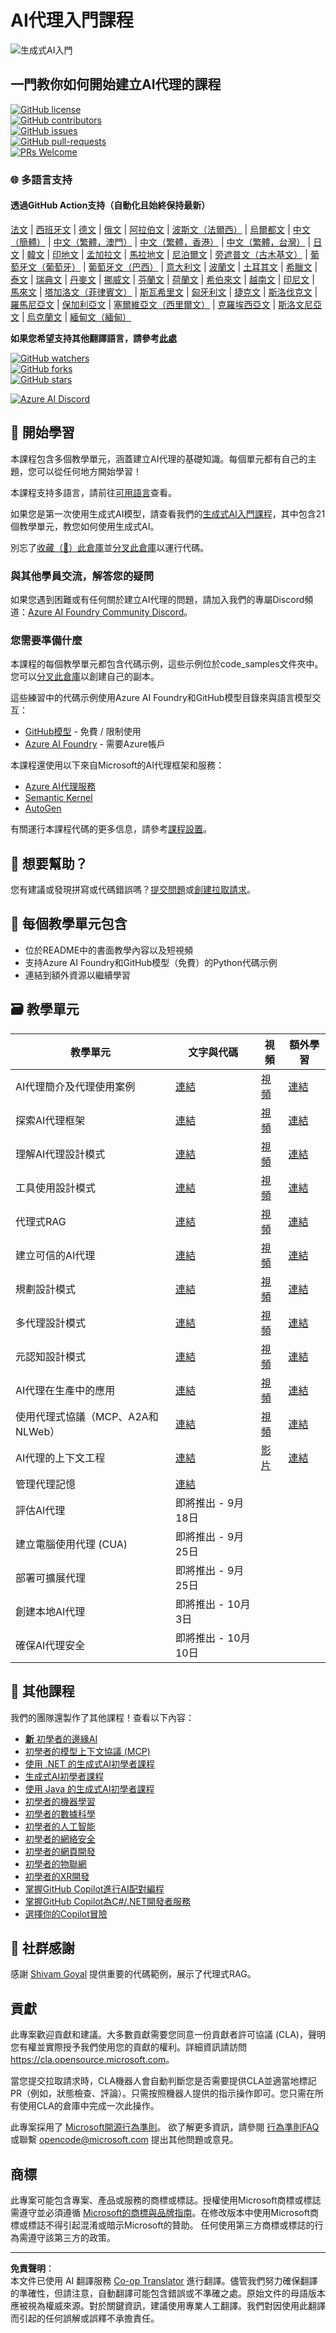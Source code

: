 <!--
CO_OP_TRANSLATOR_METADATA:
{
  "original_hash": "0c6a7a65974383f8467bb6adf3d34bc5",
  "translation_date": "2025-09-29T20:52:43+00:00",
  "source_file": "README.md",
  "language_code": "mo"
}
-->
# AI代理入門課程

![生成式AI入門](../../translated_images/repo-thumbnailv2.06f4a48036fde647f6ba4eb19f5651babe59bb30e972748afb349e47725d7601.mo.png)

## 一門教你如何開始建立AI代理的課程

[![GitHub license](https://img.shields.io/github/license/microsoft/ai-agents-for-beginners.svg)](https://github.com/microsoft/ai-agents-for-beginners/blob/master/LICENSE?WT.mc_id=academic-105485-koreyst)  
[![GitHub contributors](https://img.shields.io/github/contributors/microsoft/ai-agents-for-beginners.svg)](https://GitHub.com/microsoft/ai-agents-for-beginners/graphs/contributors/?WT.mc_id=academic-105485-koreyst)  
[![GitHub issues](https://img.shields.io/github/issues/microsoft/ai-agents-for-beginners.svg)](https://GitHub.com/microsoft/ai-agents-for-beginners/issues/?WT.mc_id=academic-105485-koreyst)  
[![GitHub pull-requests](https://img.shields.io/github/issues-pr/microsoft/ai-agents-for-beginners.svg)](https://GitHub.com/microsoft/ai-agents-for-beginners/pulls/?WT.mc_id=academic-105485-koreyst)  
[![PRs Welcome](https://img.shields.io/badge/PRs-welcome-brightgreen.svg?style=flat-square)](http://makeapullrequest.com?WT.mc_id=academic-105485-koreyst)  

### 🌐 多語言支持

#### 透過GitHub Action支持（自動化且始終保持最新）

[法文](../fr/README.md) | [西班牙文](../es/README.md) | [德文](../de/README.md) | [俄文](../ru/README.md) | [阿拉伯文](../ar/README.md) | [波斯文（法爾西）](../fa/README.md) | [烏爾都文](../ur/README.md) | [中文（簡體）](../zh/README.md) | [中文（繁體，澳門）](./README.md) | [中文（繁體，香港）](../hk/README.md) | [中文（繁體，台灣）](../tw/README.md) | [日文](../ja/README.md) | [韓文](../ko/README.md) | [印地文](../hi/README.md) | [孟加拉文](../bn/README.md) | [馬拉地文](../mr/README.md) | [尼泊爾文](../ne/README.md) | [旁遮普文（古木基文）](../pa/README.md) | [葡萄牙文（葡萄牙）](../pt/README.md) | [葡萄牙文（巴西）](../br/README.md) | [意大利文](../it/README.md) | [波蘭文](../pl/README.md) | [土耳其文](../tr/README.md) | [希臘文](../el/README.md) | [泰文](../th/README.md) | [瑞典文](../sv/README.md) | [丹麥文](../da/README.md) | [挪威文](../no/README.md) | [芬蘭文](../fi/README.md) | [荷蘭文](../nl/README.md) | [希伯來文](../he/README.md) | [越南文](../vi/README.md) | [印尼文](../id/README.md) | [馬來文](../ms/README.md) | [塔加洛文（菲律賓文）](../tl/README.md) | [斯瓦希里文](../sw/README.md) | [匈牙利文](../hu/README.md) | [捷克文](../cs/README.md) | [斯洛伐克文](../sk/README.md) | [羅馬尼亞文](../ro/README.md) | [保加利亞文](../bg/README.md) | [塞爾維亞文（西里爾文）](../sr/README.md) | [克羅埃西亞文](../hr/README.md) | [斯洛文尼亞文](../sl/README.md) | [烏克蘭文](../uk/README.md) | [緬甸文（緬甸）](../my/README.md)

**如果您希望支持其他翻譯語言，請參考[此處](https://github.com/Azure/co-op-translator/blob/main/getting_started/supported-languages.md)**

[![GitHub watchers](https://img.shields.io/github/watchers/microsoft/ai-agents-for-beginners.svg?style=social&label=Watch)](https://GitHub.com/microsoft/ai-agents-for-beginners/watchers/?WT.mc_id=academic-105485-koreyst)  
[![GitHub forks](https://img.shields.io/github/forks/microsoft/ai-agents-for-beginners.svg?style=social&label=Fork)](https://GitHub.com/microsoft/ai-agents-for-beginners/network/?WT.mc_id=academic-105485-koreyst)  
[![GitHub stars](https://img.shields.io/github/stars/microsoft/ai-agents-for-beginners.svg?style=social&label=Star)](https://GitHub.com/microsoft/ai-agents-for-beginners/stargazers/?WT.mc_id=academic-105485-koreyst)  

[![Azure AI Discord](https://dcbadge.limes.pink/api/server/kzRShWzttr)](https://discord.gg/kzRShWzttr)

## 🌱 開始學習

本課程包含多個教學單元，涵蓋建立AI代理的基礎知識。每個單元都有自己的主題，您可以從任何地方開始學習！

本課程支持多語言，請前往[可用語言](../..)查看。

如果您是第一次使用生成式AI模型，請查看我們的[生成式AI入門課程](https://aka.ms/genai-beginners)，其中包含21個教學單元，教您如何使用生成式AI。

別忘了[收藏（🌟）此倉庫](https://docs.github.com/en/get-started/exploring-projects-on-github/saving-repositories-with-stars?WT.mc_id=academic-105485-koreyst)並[分叉此倉庫](https://github.com/microsoft/ai-agents-for-beginners/fork)以運行代碼。

### 與其他學員交流，解答您的疑問

如果您遇到困難或有任何關於建立AI代理的問題，請加入我們的專屬Discord頻道：[Azure AI Foundry Community Discord](https://aka.ms/ai-agents/discord)。

### 您需要準備什麼

本課程的每個教學單元都包含代碼示例，這些示例位於code_samples文件夾中。您可以[分叉此倉庫](https://github.com/microsoft/ai-agents-for-beginners/fork)以創建自己的副本。

這些練習中的代碼示例使用Azure AI Foundry和GitHub模型目錄來與語言模型交互：

- [GitHub模型](https://aka.ms/ai-agents-beginners/github-models) - 免費 / 限制使用  
- [Azure AI Foundry](https://aka.ms/ai-agents-beginners/ai-foundry) - 需要Azure帳戶  

本課程還使用以下來自Microsoft的AI代理框架和服務：

- [Azure AI代理服務](https://aka.ms/ai-agents-beginners/ai-agent-service)  
- [Semantic Kernel](https://aka.ms/ai-agents-beginners/semantic-kernel)  
- [AutoGen](https://aka.ms/ai-agents/autogen)  

有關運行本課程代碼的更多信息，請參考[課程設置](./00-course-setup/README.md)。

## 🙏 想要幫助？

您有建議或發現拼寫或代碼錯誤嗎？[提交問題](https://github.com/microsoft/ai-agents-for-beginners/issues?WT.mc_id=academic-105485-koreyst)或[創建拉取請求](https://github.com/microsoft/ai-agents-for-beginners/pulls?WT.mc_id=academic-105485-koreyst)。

## 📂 每個教學單元包含

- 位於README中的書面教學內容以及短視頻  
- 支持Azure AI Foundry和GitHub模型（免費）的Python代碼示例  
- 連結到額外資源以繼續學習  

## 🗃️ 教學單元

| **教學單元**                                 | **文字與代碼**                                    | **視頻**                                                  | **額外學習**                                                                     |
|----------------------------------------------|----------------------------------------------------|------------------------------------------------------------|----------------------------------------------------------------------------------|
| AI代理簡介及代理使用案例                     | [連結](./01-intro-to-ai-agents/README.md)          | [視頻](https://youtu.be/3zgm60bXmQk?si=z8QygFvYQv-9WtO1)   | [連結](https://aka.ms/ai-agents-beginners/collection?WT.mc_id=academic-105485-koreyst) |
| 探索AI代理框架                               | [連結](./02-explore-agentic-frameworks/README.md)  | [視頻](https://youtu.be/ODwF-EZo_O8?si=Vawth4hzVaHv-u0H)   | [連結](https://aka.ms/ai-agents-beginners/collection?WT.mc_id=academic-105485-koreyst) |
| 理解AI代理設計模式                           | [連結](./03-agentic-design-patterns/README.md)     | [視頻](https://youtu.be/m9lM8qqoOEA?si=BIzHwzstTPL8o9GF)   | [連結](https://aka.ms/ai-agents-beginners/collection?WT.mc_id=academic-105485-koreyst) |
| 工具使用設計模式                             | [連結](./04-tool-use/README.md)                    | [視頻](https://youtu.be/vieRiPRx-gI?si=2z6O2Xu2cu_Jz46N)   | [連結](https://aka.ms/ai-agents-beginners/collection?WT.mc_id=academic-105485-koreyst) |
| 代理式RAG                                    | [連結](./05-agentic-rag/README.md)                 | [視頻](https://youtu.be/WcjAARvdL7I?si=gKPWsQpKiIlDH9A3)   | [連結](https://aka.ms/ai-agents-beginners/collection?WT.mc_id=academic-105485-koreyst) |
| 建立可信的AI代理                             | [連結](./06-building-trustworthy-agents/README.md) | [視頻](https://youtu.be/iZKkMEGBCUQ?si=jZjpiMnGFOE9L8OK)   | [連結](https://aka.ms/ai-agents-beginners/collection?WT.mc_id=academic-105485-koreyst) |
| 規劃設計模式                                 | [連結](./07-planning-design/README.md)             | [視頻](https://youtu.be/kPfJ2BrBCMY?si=6SC_iv_E5-mzucnC)   | [連結](https://aka.ms/ai-agents-beginners/collection?WT.mc_id=academic-105485-koreyst) |
| 多代理設計模式                               | [連結](./08-multi-agent/README.md)                 | [視頻](https://youtu.be/V6HpE9hZEx0?si=rMgDhEu7wXo2uo6g)   | [連結](https://aka.ms/ai-agents-beginners/collection?WT.mc_id=academic-105485-koreyst) |
| 元認知設計模式                               | [連結](./09-metacognition/README.md)               | [視頻](https://youtu.be/His9R6gw6Ec?si=8gck6vvdSNCt6OcF)   | [連結](https://aka.ms/ai-agents-beginners/collection?WT.mc_id=academic-105485-koreyst) |
| AI代理在生產中的應用                         | [連結](./10-ai-agents-production/README.md)        | [視頻](https://youtu.be/l4TP6IyJxmQ?si=31dnhexRo6yLRJDl)   | [連結](https://aka.ms/ai-agents-beginners/collection?WT.mc_id=academic-105485-koreyst) |
| 使用代理式協議（MCP、A2A和NLWeb）            | [連結](./11-agentic-protocols/README.md)           | [視頻](https://youtu.be/X-Dh9R3Opn8)                       | [連結](https://aka.ms/ai-agents-beginners/collection?WT.mc_id=academic-105485-koreyst) |
| AI代理的上下文工程            | [連結](./12-context-engineering/README.md)         | [影片](https://youtu.be/F5zqRV7gEag)                                 | [連結](https://aka.ms/ai-agents-beginners/collection?WT.mc_id=academic-105485-koreyst) |
| 管理代理記憶                      | [連結](./13-agent-memory/README.md)     |                                                            |                                                                                        |
| 評估AI代理                         | 即將推出 - 9月18日                            |                                                            |                                                                                        |
| 建立電腦使用代理 (CUA)           | 即將推出 - 9月25日                            |                                                            |                                                                                        |
| 部署可擴展代理                    | 即將推出 - 9月25日                            |                                                            |                                                                                        |
| 創建本地AI代理                     | 即將推出 - 10月3日                               |                                                            |                                                                                        |
| 確保AI代理安全                           | 即將推出 - 10月10日                               |                                                            |                                                                                        |

## 🎒 其他課程

我們的團隊還製作了其他課程！查看以下內容：

- [**新** 初學者的邊緣AI](https://github.com/microsoft/edgeai-for-beginners?WT.mc_id=academic-105485-koreyst)
- [初學者的模型上下文協議 (MCP)](https://github.com/microsoft/mcp-for-beginners?WT.mc_id=academic-105485-koreyst)
- [使用 .NET 的生成式AI初學者課程](https://github.com/microsoft/Generative-AI-for-beginners-dotnet?WT.mc_id=academic-105485-koreyst)
- [生成式AI初學者課程](https://github.com/microsoft/generative-ai-for-beginners?WT.mc_id=academic-105485-koreyst)
- [使用 Java 的生成式AI初學者課程](https://github.com/microsoft/generative-ai-for-beginners-java?WT.mc_id=academic-105485-koreyst)
- [初學者的機器學習](https://aka.ms/ml-beginners?WT.mc_id=academic-105485-koreyst)
- [初學者的數據科學](https://aka.ms/datascience-beginners?WT.mc_id=academic-105485-koreyst)
- [初學者的人工智能](https://aka.ms/ai-beginners?WT.mc_id=academic-105485-koreyst)
- [初學者的網絡安全](https://github.com/microsoft/Security-101??WT.mc_id=academic-96948-sayoung)
- [初學者的網頁開發](https://aka.ms/webdev-beginners?WT.mc_id=academic-105485-koreyst)
- [初學者的物聯網](https://aka.ms/iot-beginners?WT.mc_id=academic-105485-koreyst)
- [初學者的XR開發](https://github.com/microsoft/xr-development-for-beginners?WT.mc_id=academic-105485-koreyst)
- [掌握GitHub Copilot進行AI配對編程](https://aka.ms/GitHubCopilotAI?WT.mc_id=academic-105485-koreyst)
- [掌握GitHub Copilot為C#/.NET開發者服務](https://github.com/microsoft/mastering-github-copilot-for-dotnet-csharp-developers?WT.mc_id=academic-105485-koreyst)
- [選擇你的Copilot冒險](https://github.com/microsoft/CopilotAdventures?WT.mc_id=academic-105485-koreyst)

## 🌟 社群感謝

感謝 [Shivam Goyal](https://www.linkedin.com/in/shivam2003/) 提供重要的代碼範例，展示了代理式RAG。

## 貢獻

此專案歡迎貢獻和建議。大多數貢獻需要您同意一份貢獻者許可協議 (CLA)，聲明您有權並實際授予我們使用您的貢獻的權利。詳細資訊請訪問 <https://cla.opensource.microsoft.com>。

當您提交拉取請求時，CLA機器人會自動判斷您是否需要提供CLA並適當地標記PR（例如，狀態檢查、評論）。只需按照機器人提供的指示操作即可。您只需在所有使用CLA的倉庫中完成一次此操作。

此專案採用了 [Microsoft開源行為準則](https://opensource.microsoft.com/codeofconduct/)。
欲了解更多資訊，請參閱 [行為準則FAQ](https://opensource.microsoft.com/codeofconduct/faq/) 或聯繫 [opencode@microsoft.com](mailto:opencode@microsoft.com) 提出其他問題或意見。

## 商標

此專案可能包含專案、產品或服務的商標或標誌。授權使用Microsoft商標或標誌需遵守並必須遵循 [Microsoft的商標與品牌指南](https://www.microsoft.com/legal/intellectualproperty/trademarks/usage/general)。在修改版本中使用Microsoft商標或標誌不得引起混淆或暗示Microsoft的贊助。
任何使用第三方商標或標誌的行為需遵守該第三方的政策。

---

**免責聲明**：  
本文件已使用 AI 翻譯服務 [Co-op Translator](https://github.com/Azure/co-op-translator) 進行翻譯。儘管我們努力確保翻譯的準確性，但請注意，自動翻譯可能包含錯誤或不準確之處。原始文件的母語版本應被視為權威來源。對於關鍵資訊，建議使用專業人工翻譯。我們對因使用此翻譯而引起的任何誤解或誤釋不承擔責任。